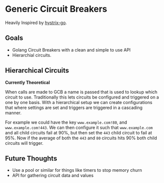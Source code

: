 # Generic Circuit Breakers

Heavily Inspired by [hystrix-go](https://github.com/afex/hystrix-go).

## Goals

* Golang Circuit Breakers with a clean and simple to use API
* Hierarchial circuits. 

## Hierarchical Circuits

__Currently Theoretical__

When calls are made to GCB a name is passed that is used to lookup which
circuit to use. Traditionally this lets circuits be configured and triggered on
a one by one basis. With a hierarchical setup we can create configurations that
where settings are set and triggers are triggered in a cascading manner.


For example we could have the key `www.example.com!80`, and
`www.example.com!443`. We can then configure it such that `www.example.com` and
all child circuits fail at 90%, but then set the `443` child circuit to fail at
95%. Now if the average of both the `443` and `80` circuits hits 90% both child
circuits will trigger.

## Future Thoughts

* Use a pool or similar for things like timers to stop memory churn
* API for gathering circuit data and values
